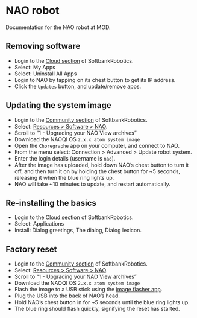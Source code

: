 # NAO robot

Documentation for the NAO robot at MOD.

## Removing software

* Login to the [Cloud section](https://cloud.aldebaran-robotics.com/application/) of SoftbankRobotics.
* Select: My Apps
* Select: Uninstall All Apps
* Login to NAO by tapping on its chest button to get its IP address.
* Click the `Updates` button, and update/remove apps.

## Updating the system image

* Login to the [Community section](https://community.ald.softbankrobotics.com) of SoftbankRobotics.
* Select: [Resources > Software > NAO](https://community.ald.softbankrobotics.com/en/resources/software/language/en-gb/robot/nao-2).
* Scroll to “1 - Upgrading your NAO View archives”
* Download the NAOQI OS `2.x.x atom system image`
* Open the `Choregraphe` app on your computer, and connect to NAO.
* From the menu select: Connection > Advanced > Update robot system.
* Enter the login details (username is `nao`).
* After the image has uploaded, hold down NAO’s chest button to turn it off, and then turn it on by holding the chest button for ~5 seconds, releasing it when the blue ring lights up.
* NAO will take ~10 minutes to update, and restart automatically.

## Re-installing the basics

* Login to the [Cloud section](https://cloud.aldebaran-robotics.com/application/) of SoftbankRobotics.
* Select: Applications
* Install: Dialog greetings, The dialog, Dialog lexicon.

## Factory reset

* Login to the [Community section](https://community.ald.softbankrobotics.com) of SoftbankRobotics.
* Select: [Resources > Software > NAO](https://community.ald.softbankrobotics.com/en/resources/software/language/en-gb/robot/nao-2).
* Scroll to “1 - Upgrading your NAO View archives”
* Download the NAOQI OS `2.x.x atom system image`
* Flash the image to a USB stick using the [image flasher app](https://community.ald.softbankrobotics.com/en/resources/software/8-troubleshooting).
* Plug the USB into the back of NAO’s head.
* Hold NAO’s chest button in for ~5 seconds until the blue ring lights up.
* The blue ring should flash quickly, signifying the reset has started.
